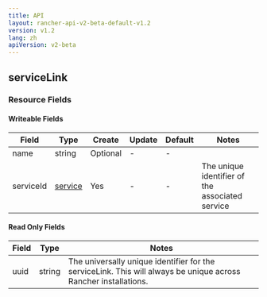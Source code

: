```yaml
---
title: API
layout: rancher-api-v2-beta-default-v1.2
version: v1.2
lang: zh
apiVersion: v2-beta
---
```


## serviceLink



### Resource Fields

#### Writeable Fields

Field | Type | Create | Update | Default | Notes
---|---|---|---|---|---
name | string | Optional | - | - | 
serviceId | [service]({{site.baseurl}}/rancher/{{page.version}}/{{page.lang}}/api/{{page.apiVersion}}/api-resources/service/) | Yes | - | - | The unique identifier of the associated service


#### Read Only Fields

Field | Type   | Notes
---|---|---
uuid | string  | The universally unique identifier for the serviceLink. This will always be unique across Rancher installations.


<br>
